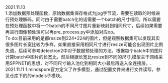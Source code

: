 2021.11.10  
1.添加数据预处理函数，原始数据集保存格式为jpg字节流，需要在读取的时候进行预处理解码。同时由于需要batch化的话需要一个batch的尺寸相同。所以需要在预处理函数中将一个batch的不同尺寸图片重新映射到相同尺寸，后续如果需要再进行图像预处理可以再pre_process.py中添加对应op。  
To do:目前采用的是都resize到224*224的图片，但是观察数据集可以发现其实很多图片长宽比较为多样，如果直接采用相同尺寸进行resize可能会出现图片比例失调，后续可参考detectron2中对于数据预处理的方法，根据每个batch中的图片计算batch中图片的长宽比，然后根据长宽比resize到不同的尺寸,模型主干网络采用SPPNET的思想，对不同尺寸输入池化到相同大小最后再送入全连接层。.  
2021.11.11
1.mindspore官方定义了许多模型，通过配置文件来进行文件读写，参见仓库下的的models子模块。

